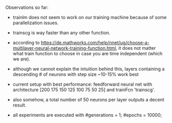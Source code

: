 Observations so far:

- trainlm does not seem to work on our training machine because of some parallelization issues.

- trainscg is way faster than any other function.

- according to https://de.mathworks.com/help/nnet/ug/choose-a-multilayer-neural-network-training-function.html,
  it does not matter what train function to choose in case you are time independent (which we are).
  
- although we cannot explain the intuition behind this, layers containing a descending # of neurons with step size ~10-15% work best

- current setup with best performance: feedforward neural net with architecture [200 175 150 125 100 75 50 25] and trainFcn 'trainscg'.

- also somehow, a total number of 50 neurons per layer outputs a decent result.

- all experiments are executed with #generations = 1; #epochs = 10000;
